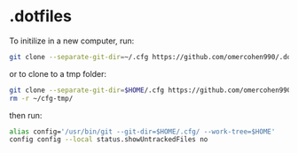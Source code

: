 # .dotfiles

To initilize in a new computer, run:
```bash
git clone --separate-git-dir=~/.cfg https://github.com/omercohen990/.dotfiles ~
```

or to clone to a tmp folder:
```bash
git clone --separate-git-dir=$HOME/.cfg https://github.com/omercohen990/.dotfiles $HOME/cfg-tmp
rm -r ~/cfg-tmp/
```

then run:
```bash
alias config='/usr/bin/git --git-dir=$HOME/.cfg/ --work-tree=$HOME'
config config --local status.showUntrackedFiles no
```
